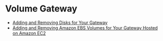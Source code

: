 # Volume Gateway<a name="resource-volume-gateway"></a>


+ [Adding and Removing Disks for Your Gateway](add-remove-disks.md)
+ [Adding and Removing Amazon EBS Volumes for Your Gateway Hosted on Amazon EC2](GatewayInstanceStorage-common.md)